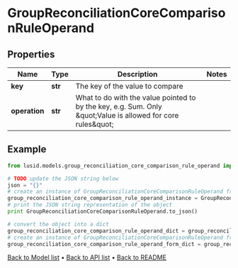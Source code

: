 # GroupReconciliationCoreComparisonRuleOperand


## Properties
Name | Type | Description | Notes
------------ | ------------- | ------------- | -------------
**key** | **str** | The key of the value to compare | 
**operation** | **str** | What to do with the value pointed to by the key, e.g. Sum. Only \&quot;Value is allowed for core rules\&quot; | 

## Example

```python
from lusid.models.group_reconciliation_core_comparison_rule_operand import GroupReconciliationCoreComparisonRuleOperand

# TODO update the JSON string below
json = "{}"
# create an instance of GroupReconciliationCoreComparisonRuleOperand from a JSON string
group_reconciliation_core_comparison_rule_operand_instance = GroupReconciliationCoreComparisonRuleOperand.from_json(json)
# print the JSON string representation of the object
print GroupReconciliationCoreComparisonRuleOperand.to_json()

# convert the object into a dict
group_reconciliation_core_comparison_rule_operand_dict = group_reconciliation_core_comparison_rule_operand_instance.to_dict()
# create an instance of GroupReconciliationCoreComparisonRuleOperand from a dict
group_reconciliation_core_comparison_rule_operand_form_dict = group_reconciliation_core_comparison_rule_operand.from_dict(group_reconciliation_core_comparison_rule_operand_dict)
```
[Back to Model list](../README.md#documentation-for-models) &#8226; [Back to API list](../README.md#documentation-for-api-endpoints) &#8226; [Back to README](../README.md)


